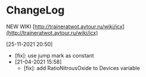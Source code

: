 # ChangeLog
NEW WIKI [http://traineratwot.aytour.ru/wiki/icx](http://traineratwot.aytour.ru/wiki/icx)

[25-11-2021 20:50]
  - [fix]: use jump mark as constant
- [21-04-2021 15:58]
  - [fix]: add RatioNitrousOxide to Devices variable 

